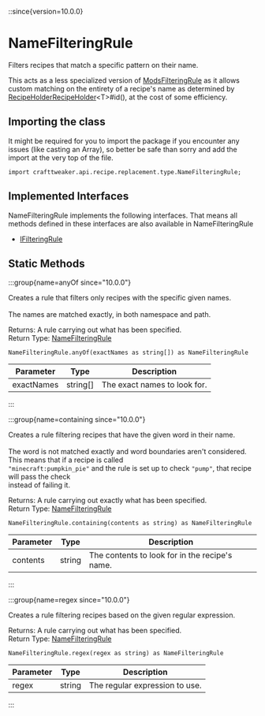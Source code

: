::since{version=10.0.0}
# NameFilteringRule

Filters recipes that match a specific pattern on their name.

 This acts as a less specialized version of [ModsFilteringRule](/vanilla/api/recipe/replacement/type/ModsFilteringRule) as it allows custom matching on the entirety
 of a recipe's name as determined by [RecipeHolderRecipeHolder](/vanilla/api/recipe/type/RecipeHolder)&lt;T&gt;#id(), at the cost of some efficiency.

## Importing the class

It might be required for you to import the package if you encounter any issues (like casting an Array), so better be safe than sorry and add the import at the very top of the file.
```zenscript
import crafttweaker.api.recipe.replacement.type.NameFilteringRule;
```


## Implemented Interfaces
NameFilteringRule implements the following interfaces. That means all methods defined in these interfaces are also available in NameFilteringRule

- [IFilteringRule](/vanilla/api/recipe/replacement/IFilteringRule)

## Static Methods

:::group{name=anyOf since="10.0.0"}

Creates a rule that filters only recipes with the specific given names. <br />  <br />  The names are matched exactly, in both namespace and path.

Returns: A rule carrying out what has been specified.  
Return Type: [NameFilteringRule](/vanilla/api/recipe/replacement/type/NameFilteringRule)

```zenscript
NameFilteringRule.anyOf(exactNames as string[]) as NameFilteringRule
```

| Parameter  |   Type   |         Description          |
|------------|----------|------------------------------|
| exactNames | string[] | The exact names to look for. |


:::

:::group{name=containing since="10.0.0"}

Creates a rule filtering recipes that have the given word in their name. <br />  <br />  The word is not matched exactly and word boundaries aren't considered. This means that if a recipe is called <br />  `"minecraft:pumpkin_pie"` and the rule is set up to check `"pump"`, that recipe will pass the check <br />  instead of failing it.

Returns: A rule carrying out exactly what has been specified.  
Return Type: [NameFilteringRule](/vanilla/api/recipe/replacement/type/NameFilteringRule)

```zenscript
NameFilteringRule.containing(contents as string) as NameFilteringRule
```

| Parameter |  Type  |                  Description                   |
|-----------|--------|------------------------------------------------|
| contents  | string | The contents to look for in the recipe's name. |


:::

:::group{name=regex since="10.0.0"}

Creates a rule filtering recipes based on the given regular expression.

Returns: A rule carrying out what has been specified.  
Return Type: [NameFilteringRule](/vanilla/api/recipe/replacement/type/NameFilteringRule)

```zenscript
NameFilteringRule.regex(regex as string) as NameFilteringRule
```

| Parameter |  Type  |          Description           |
|-----------|--------|--------------------------------|
| regex     | string | The regular expression to use. |


:::


